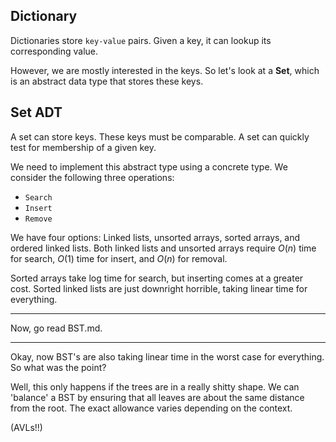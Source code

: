 ## Dictionary

Dictionaries store ```key-value``` pairs. Given a key, it can lookup its corresponding value.

However, we are mostly interested in the keys. So let's look at a **Set**, which is an abstract data type that stores these keys.

## Set ADT

A set can store keys. These keys must be comparable. A set can quickly test for membership of a given key.

We need to implement this abstract type using a concrete type. We consider the following three operations:

- ```Search```
- ```Insert```
- ```Remove```

We have four options: Linked lists, unsorted arrays, sorted arrays, and ordered linked lists. Both linked lists and unsorted arrays require $O(n)$ time for search, $O(1)$ time for insert, and $O(n)$ for removal.

Sorted arrays take log time for search, but inserting comes at a greater cost. Sorted linked lists are just downright horrible, taking linear time for everything.

---


Now, go read BST.md.

---

Okay, now BST's are also taking linear time in the worst case for everything. So what was the point?

Well, this only happens if the trees are in a really shitty shape. We can 'balance' a BST by ensuring that all leaves are about the same distance from the root. The exact allowance varies depending on the context.

(AVLs!!)

